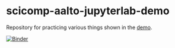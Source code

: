 # scicomp-aalto-jupyterlab-demo
Repository for practicing various things shown in the [demo](https://coderefinery.github.io/jupyter/version-control/).

[![Binder](https://mybinder.org/badge_logo.svg)](https://mybinder.org/v2/gh/amatakos/scicomp-aalto-jupyterlab-demo.git/HEAD)
